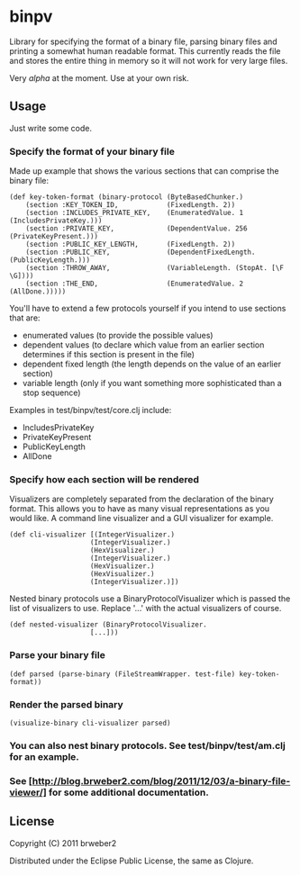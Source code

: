 # binpv

Library for specifying the format of a binary file, parsing binary files and printing a somewhat human readable format.  This currently reads the file and stores the entire thing in memory so it will not work for very large files.

Very *alpha* at the moment.  Use at your own risk.

## Usage

Just write some code.

### Specify the format of your binary file

Made up example that shows the various sections that can comprise the binary file:

    (def key-token-format (binary-protocol (ByteBasedChunker.)
        (section :KEY_TOKEN_ID,            (FixedLength. 2))
        (section :INCLUDES_PRIVATE_KEY,    (EnumeratedValue. 1 (IncludesPrivateKey.)))
        (section :PRIVATE_KEY,             (DependentValue. 256 (PrivateKeyPresent.)))
        (section :PUBLIC_KEY_LENGTH,       (FixedLength. 2))
        (section :PUBLIC_KEY,              (DependentFixedLength. (PublicKeyLength.)))
        (section :THROW_AWAY,              (VariableLength. (StopAt. [\F \G])))
        (section :THE_END,                 (EnumeratedValue. 2 (AllDone.)))))

You'll have to extend a few protocols yourself if you intend to use sections that are:

* enumerated values (to provide the possible values)
* dependent values (to declare which value from an earlier section determines if this section is present in the file)
* dependent fixed length (the length depends on the value of an earlier section) 
* variable length (only if you want something more sophisticated than a stop sequence)

Examples in test/binpv/test/core.clj include:

* IncludesPrivateKey
* PrivateKeyPresent
* PublicKeyLength
* AllDone

### Specify how each section will be rendered

Visualizers are completely separated from the declaration of the binary format.  This allows you to have as many visual
representations as you would like.  A command line visualizer and a GUI visualizer for example.

    (def cli-visualizer [(IntegerVisualizer.)
                        (IntegerVisualizer.)
                        (HexVisualizer.)
                        (IntegerVisualizer.)
                        (HexVisualizer.)
                        (HexVisualizer.)
                        (IntegerVisualizer.)])

Nested binary protocols use a BinaryProtocolVisualizer which is passed the list of visualizers to use. Replace '...'
with the actual visualizers of course.

    (def nested-visualizer (BinaryProtocolVisualizer.
                        [...]))

### Parse your binary file

    (def parsed (parse-binary (FileStreamWrapper. test-file) key-token-format))

### Render the parsed binary

    (visualize-binary cli-visualizer parsed)

### You can also nest binary protocols.  See test/binpv/test/am.clj for an example.

### See [http://blog.brweber2.com/blog/2011/12/03/a-binary-file-viewer/] for some additional documentation.

## License

Copyright (C) 2011 brweber2 

Distributed under the Eclipse Public License, the same as Clojure.
